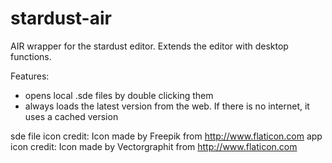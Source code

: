 # stardust-air
AIR wrapper for the stardust editor. Extends the editor with desktop functions.

Features:
- opens local .sde files by double clicking them
- always loads the latest version from the web. If there is no internet, it uses a cached version


sde file icon credit: Icon made by Freepik from http://www.flaticon.com
app icon credit: Icon made by Vectorgraphit from http://www.flaticon.com